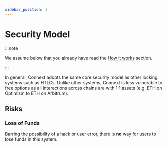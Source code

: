 ```yaml
---
sidebar_position: 3
---
```


# Security Model

:::note

We assume below that you already have read the [How it works](./howitworks) section.

:::

In general, Connext adopts the same core security model as other locking systems such as HTLCs. Unlike other systems, Connext is less vulnerable to free options as all interactions across chains are with 1:1 assets (e.g. ETH on Optimism to ETH on Arbitrum).

## Risks

### Loss of Funds

Barring the possibility of a hack or user error, there is **no** way for users to lose funds in this system. 